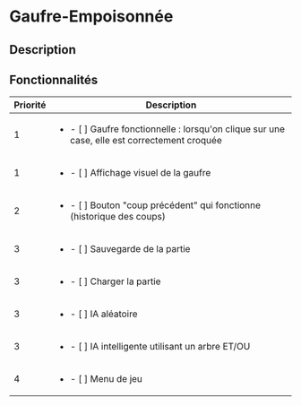 # Gaufre-Empoisonnée


## Description 

## Fonctionnalités

| Priorité | Description |
| --- | --- |
| 1 | <ul><li> - [ ] Gaufre fonctionnelle : lorsqu'on clique sur une case, elle est correctement croquée </li></ul>
| 1 | <ul><li> - [ ] Affichage visuel de la gaufre                                                       </li></ul>
| 2 | <ul><li> - [ ] Bouton "coup précédent" qui fonctionne (historique des coups)                       </li></ul>
| 3 | <ul><li> - [ ] Sauvegarde de la partie                                                             </li></ul>
| 3 | <ul><li> - [ ] Charger la partie                                                                   </li></ul>
| 3 | <ul><li> - [ ] IA aléatoire                                                                        </li></ul>
| 3 | <ul><li> - [ ] IA intelligente utilisant un arbre ET/OU                                            </li></ul>
| 4 | <ul><li> - [ ] Menu de jeu                                                                         </li></ul>
